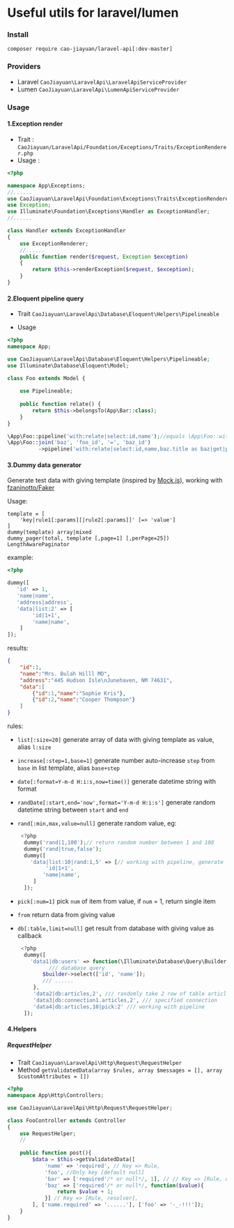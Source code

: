 # Useful utils for laravel/lumen

### Install
```composer require cao-jiayuan/laravel-api[:dev-master]```
### Providers

* Laravel ```CaoJiayuan\LaravelApi\LaravelApiServiceProvider```
* Lumen ```CaoJiayuan\LaravelApi\LumenApiServiceProvider```

### Usage

#### 1.Exception render

* Trait : ```CaoJiayuan/LaravelApi/Foundation/Exceptions/Traits/ExceptionRenderer.php```
* Usage : 
```php
<?php

namespace App\Exceptions;
//......
use CaoJiayuan\LaravelApi\Foundation\Exceptions\Traits\ExceptionRenderer;
use Exception;
use Illuminate\Foundation\Exceptions\Handler as ExceptionHandler;
//......

class Handler extends ExceptionHandler
{
    use ExceptionRenderer;
    //......
    public function render($request, Exception $exception)
    {
        return $this->renderException($request, $exception);
    }
}

```
#### 2.Eloquent pipeline query
* Trait ```CaoJiayuan\LaravelApi\Database\Eloquent\Helpers\Pipelineable```

* Usage
```php
<?php
namespace App;

use CaoJiayuan\LaravelApi\Database\Eloquent\Helpers\Pipelineable;
use Illuminate\Database\Eloquent\Model;

class Foo extends Model {
    
    use Pipelineable;
    
    public function relate() {
        return $this->belongsTo(App\Bar::class);
    }
}

\App\Foo::pipeline('with:relate|select:id,name');//equals \App\Foo::with('relate')->select(['id','name'])->get();
\App\Foo::join('baz', 'foo_id', '=', 'baz_id')
          ->pipeline('with:relate|select:id,name,baz.title as baz|get|pluck:name|random');

```

#### 3.Dummy data generator
Generate test data with giving template (inspired by [Mock.js](https://github.com/nuysoft/Mock)), working with [fzaninotto/Faker](https://github.com/fzaninotto/Faker)

Usage: 
```
template = [
    'key|rule1[:params][|rule2[:params]]' [=> 'value']
]
dummy(template) array|mixed
dummy_pager(total, template [,page=1] [,perPage=25]) LengthAwarePaginator
```
example:
```php
<?php

dummy([
   'id' => 1,
   'name|name',
   'address|address',
   'data|list:2' => [
        'id|1+1',   
        'name|name',   
    ]
]);
```
results:
```json
{
    "id":1,
    "name":"Mrs. Bulah Hilll MD",
    "address":"445 Hudson Isle\nJunehaven, NM 74631",
    "data":[
        {"id":1,"name":"Sophie Kris"},
        {"id":2,"name":"Cooper Thompson"}
    ]
}
```


rules:
* ```list[:size=20]``` generate array of data with giving template as value, alias ```l:size```
* ```increase[:step=1,base=1]``` generate number auto-increase ```step``` from ```base``` in list template, alias ```base+step```
* ```date[:format=Y-m-d H:i:s,now=time()]``` generate datetime string with format
* ```randDate[:start,end='now',format='Y-m-d H:i:s']``` generate random datetime string between ```start``` and ```end```
* ```rand[:min,max,value=null]``` generate random value, eg:

    ```php
     <?php
      dummy('rand|1,100');// return random number between 1 and 100
      dummy('rand|true,false');
      dummy([
        'data|list:10|rand:1,5' => [// working with pipeline, generate 10 items, randomly take 1-5 item[s]
             'id|1+1',   
            'name|name',
         ]
      ]);
    ```
* ```pick[:num=1]``` pick ```num``` of item from value, if ```num``` = 1, return single item
* ```from``` return data from giving value
* ```db[:table,limit=null]``` get result from database with giving value as callback

    ```php
     <?php
      dummy([
        'data1|db:users' => function(\Illuminate\Database\Query\Builder $builder) {
              /// database query
            $builder->select(['id', 'name']);
            /// ......
         },
         'data2|db:articles,2', /// randomly take 2 row of table articles 
         'data3|db:connection1.articles,2', /// specified connection
         'data4|db:articles,10|pick:2' /// working with pipeline
      ]);
    ```

#### 4.Helpers

#####  RequestHelper
* Trait ```CaoJiayuan\LaravelApi\Http\Request\RequestHelper```
* Method ```getValidatedData(array $rules, array $messages = [], array $customAttributes = [])```
```php
<?php
namespace App\Http\Controllers;

use CaoJiayuan\LaravelApi\Http\Request\RequestHelper;

class FooController extends Controller
{
    use RequestHelper;
    //
    
    public function post(){
        $data = $this->getValidatedData([
            'name' => 'required', // Key => Rule,
            'foo', //Only key [default null]
            'bar' => ['required'/* or null*/, 1], // // Key => [Rule, default],
            'baz' => ['required'/* or null*/, function($value){
                return $value + 1;
            }] // Key => [Rule, resolver],
        ], ['name.required' => '......'], ['foo' => '-_-!!!']);
    }
}

```
